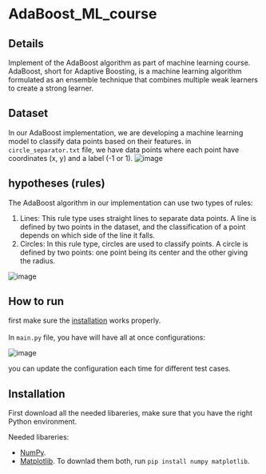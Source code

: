 # AdaBoost_ML_course

## Details
Implement of the AdaBoost algorithm as part of machine learning course. AdaBoost, short for Adaptive Boosting, is a machine learning algorithm formulated as an ensemble technique that combines multiple weak learners to create a strong learner.<br/>


## Dataset
In our AdaBoost implementation, we are developing a machine learning model to classify data points based on their features. in ```circle_separator.txt``` file, we have data points where each point have coordinates (x, y) and a label (-1 or 1).
![image](https://github.com/SappirBo/AdaBoost_ML_course/assets/92790326/2cd86ddd-6ed6-4302-810a-c289a5803f94)


## hypotheses (rules)
The AdaBoost algorithm in our implementation can use two types of rules:
1. Lines: This rule type uses straight lines to separate data points. A line is defined by two points in the dataset, and the classification of a point depends on which side of the line it falls.
2. Circles: In this rule type, circles are used to classify points. A circle is defined by two points: one point being its center and the other giving the radius. 

![image](https://github.com/SappirBo/AdaBoost_ML_course/assets/92790326/33b1a122-6c5b-40be-9f88-3bb8a1ea4d65)


## How to run  
first make sure the [installation](https://github.com/SappirBo/AdaBoost_ML_course/blob/main/README.md#installation) works properly.<br/>
<br/>
In ```main.py``` file, you have will have all at once configurations:

 ![image](https://github.com/SappirBo/AdaBoost_ML_course/assets/92790326/60ec78e0-8296-4e82-a515-74b354bd89fa)

you can update the configuration each time for different test cases. 
 
## Installation
First download all the needed libareries, make sure that you have the right Python environment.<br/>

Needed libareries: 
* [NumPy](https://numpy.org/).
* [Matplotlib](https://matplotlib.org/).
To downlad them both, run ```pip install numpy matplotlib```.<br/>

